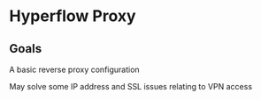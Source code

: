 # Hyperflow Proxy

## Goals

A basic reverse proxy configuration

May solve some IP address and SSL issues relating to VPN access



